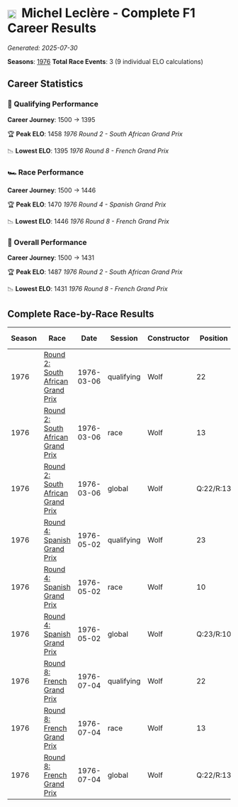 # <img src="https://upload.wikimedia.org/wikipedia/commons/c/c3/Flag_of_France.svg" alt="France" width="20" height="auto" style="vertical-align: middle; margin-right: 5px;" onerror="this.outerHTML='🇫🇷'; this.style.marginRight='5px';"/> Michel Leclère - Complete F1 Career Results

*Generated: 2025-07-30*

**Seasons**: [1976](../results/1976-season-report.md)
**Total Race Events**: 3 (9 individual ELO calculations)

## Career Statistics

### 🏁 Qualifying Performance
**Career Journey**: 1500 → 1395

🏆 **Peak ELO**: 1458
   *1976 Round 2 - South African Grand Prix*

📉 **Lowest ELO**: 1395
   *1976 Round 8 - French Grand Prix*

### 🏎️ Race Performance
**Career Journey**: 1500 → 1446

🏆 **Peak ELO**: 1470
   *1976 Round 4 - Spanish Grand Prix*

📉 **Lowest ELO**: 1446
   *1976 Round 8 - French Grand Prix*

### 🌟 Overall Performance
**Career Journey**: 1500 → 1431

🏆 **Peak ELO**: 1487
   *1976 Round 2 - South African Grand Prix*

📉 **Lowest ELO**: 1431
   *1976 Round 8 - French Grand Prix*


## Complete Race-by-Race Results

| Season | Race | Date | Session | Constructor | Position | Starting ELO | ELO Change | Final ELO | Teammate |
|--------|------|------|---------|-------------|----------|--------------|------------|-----------|----------|
| 1976 | [Round 2: South African Grand Prix](../results/1976-season-report.md#round-2-south-african-grand-prix) | 1976-03-06 | qualifying | Wolf | 22 | 1500 | -42 | 1458 | Jacky Ickx |
| 1976 | [Round 2: South African Grand Prix](../results/1976-season-report.md#round-2-south-african-grand-prix) | 1976-03-06 | race | Wolf | 13 | 1500 | N/A | 1500 | Jacky Ickx |
| 1976 | [Round 2: South African Grand Prix](../results/1976-season-report.md#round-2-south-african-grand-prix) | 1976-03-06 | global | Wolf | Q:22/R:13 | 1500 | -13 | 1487 | Jacky Ickx |
| 1976 | [Round 4: Spanish Grand Prix](../results/1976-season-report.md#round-4-spanish-grand-prix) | 1976-05-02 | qualifying | Wolf | 23 | 1458 | -35 | 1423 | Jacky Ickx |
| 1976 | [Round 4: Spanish Grand Prix](../results/1976-season-report.md#round-4-spanish-grand-prix) | 1976-05-02 | race | Wolf | 10 | 1500 | -30 | 1470 | Jacky Ickx |
| 1976 | [Round 4: Spanish Grand Prix](../results/1976-season-report.md#round-4-spanish-grand-prix) | 1976-05-02 | global | Wolf | Q:23/R:10 | 1487 | -31 | 1456 | Jacky Ickx |
| 1976 | [Round 8: French Grand Prix](../results/1976-season-report.md#round-8-french-grand-prix) | 1976-07-04 | qualifying | Wolf | 22 | 1423 | -28 | 1395 | Jacky Ickx |
| 1976 | [Round 8: French Grand Prix](../results/1976-season-report.md#round-8-french-grand-prix) | 1976-07-04 | race | Wolf | 13 | 1470 | -24 | 1446 | Jacky Ickx |
| 1976 | [Round 8: French Grand Prix](../results/1976-season-report.md#round-8-french-grand-prix) | 1976-07-04 | global | Wolf | Q:22/R:13 | 1456 | -25 | 1431 | Jacky Ickx |
